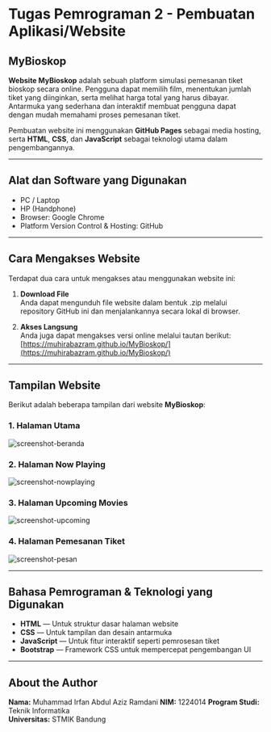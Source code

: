 # Tugas Pemrograman 2 - Pembuatan Aplikasi/Website

## MyBioskop

**Website MyBioskop** adalah sebuah platform simulasi pemesanan tiket bioskop secara online. Pengguna dapat memilih film, menentukan jumlah tiket yang diinginkan, serta melihat harga total yang harus dibayar. Antarmuka yang sederhana dan interaktif membuat pengguna dapat dengan mudah memahami proses pemesanan tiket.

Pembuatan website ini menggunakan **GitHub Pages** sebagai media hosting, serta **HTML**, **CSS**, dan **JavaScript** sebagai teknologi utama dalam pengembangannya.

---

## Alat dan Software yang Digunakan

- PC / Laptop
- HP (Handphone)
- Browser: Google Chrome
- Platform Version Control & Hosting: GitHub

---

## Cara Mengakses Website

Terdapat dua cara untuk mengakses atau menggunakan website ini:

1. **Download File**  
   Anda dapat mengunduh file website dalam bentuk .zip melalui repository GitHub ini dan menjalankannya secara lokal di browser.

2. **Akses Langsung**  
   Anda juga dapat mengakses versi online melalui tautan berikut:  
   [https://muhirabazram.github.io/MyBioskop/](https://muhirabazram.github.io/MyBioskop/)

---

## Tampilan Website

Berikut adalah beberapa tampilan dari website **MyBioskop**:

### 1. Halaman Utama
![screenshot-beranda](screenshots/beranda.png)

### 2. Halaman Now Playing
![screenshot-nowplaying](screenshots/nowplaying.png)

### 3. Halaman Upcoming Movies
![screenshot-upcoming](screenshots/upcoming.png)

### 4. Halaman Pemesanan Tiket
![screenshot-pesan](screenshots/pesan.png)

---

## Bahasa Pemrograman & Teknologi yang Digunakan

- **HTML** — Untuk struktur dasar halaman website
- **CSS** — Untuk tampilan dan desain antarmuka
- **JavaScript** — Untuk fitur interaktif seperti pemrosesan tiket
- **Bootstrap** — Framework CSS untuk mempercepat pengembangan UI

---

## About the Author

**Nama:** Muhammad Irfan Abdul Aziz Ramdani 
**NIM:** 1224014
**Program Studi:** Teknik Informatika  
**Universitas:** STMIK Bandung 

